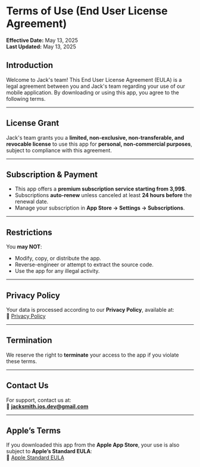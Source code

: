 # Terms of Use (End User License Agreement)

**Effective Date:** May 13, 2025  
**Last Updated:** May 13, 2025  

## Introduction  
Welcome to Jack's team! This End User License Agreement (EULA) is a legal agreement between you and Jack's team regarding your use of our mobile application. By downloading or using this app, you agree to the following terms.  

---

## License Grant  
Jack's team grants you a **limited, non-exclusive, non-transferable, and revocable license** to use this app for **personal, non-commercial purposes**, subject to compliance with this agreement.  

---

## Subscription & Payment  
- This app offers a **premium subscription service starting from 3,99$**.  
- Subscriptions **auto-renew** unless canceled at least **24 hours before** the renewal date.  
- Manage your subscription in **App Store → Settings → Subscriptions**.  

---

## Restrictions  
You **may NOT**:  
- Modify, copy, or distribute the app.  
- Reverse-engineer or attempt to extract the source code.  
- Use the app for any illegal activity.  

---

## Privacy Policy  
Your data is processed according to our **Privacy Policy**, available at:  
🔗 [Privacy Policy](https://raw.githubusercontent.com/action-driven/privacy/f3d66d1b389813f9a02947e835137b1f76e75def/PrivacyPolicy.md)  

---

## Termination  
We reserve the right to **terminate** your access to the app if you violate these terms.  

---

## Contact Us  
For support, contact us at:  
📧 **jacksmith.ios.dev@gmail.com**  

---

## Apple’s Terms  
If you downloaded this app from the **Apple App Store**, your use is also subject to **Apple’s Standard EULA**:  
🔗 [Apple Standard EULA](https://www.apple.com/legal/internet-services/itunes/dev/stdeula/)  

